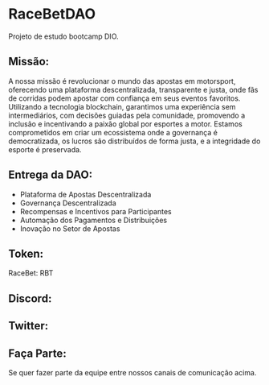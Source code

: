 # RaceBetDAO
Projeto  de estudo bootcamp DIO.

## Missão:
A nossa missão é revolucionar o mundo das apostas em motorsport, oferecendo uma plataforma descentralizada, transparente e justa, onde fãs de corridas podem apostar com confiança em seus eventos favoritos. Utilizando a tecnologia blockchain, garantimos uma experiência sem intermediários, com decisões guiadas pela comunidade, promovendo a inclusão e incentivando a paixão global por esportes a motor. Estamos comprometidos em criar um ecossistema onde a governança é democratizada, os lucros são distribuídos de forma justa, e a integridade do esporte é preservada.

## Entrega da DAO:
- Plataforma de Apostas Descentralizada
- Governança Descentralizada
- Recompensas e Incentivos para Participantes
- Automação dos Pagamentos e Distribuições
- Inovação no Setor de Apostas

## Token:
RaceBet: RBT

## Discord:

## Twitter:

## Faça Parte:
Se quer fazer parte da equipe entre nossos canais de comunicação acima.

